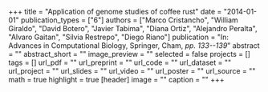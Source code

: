 +++
title = "Application of genome studies of coffee rust"
date = "2014-01-01"
publication_types = ["6"]
authors = ["Marco Cristancho", "William Giraldo", "David Botero", "Javier Tabima", "Diana Ortiz", "Alejandro Peralta", "Alvaro Gaitan", "Silvia Restrepo", "Diego Riano"]
publication = "In: Advances in Computational Biology, Springer, Cham, _pp. 133--139_"
abstract = ""
abstract_short = ""
image_preview = ""
selected = false
projects = []
tags = []
url_pdf = ""
url_preprint = ""
url_code = ""
url_dataset = ""
url_project = ""
url_slides = ""
url_video = ""
url_poster = ""
url_source = ""
math = true
highlight = true
[header]
image = ""
caption = ""
+++
